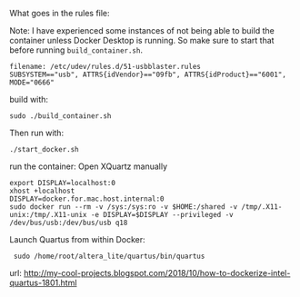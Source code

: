 What goes in the rules file:

Note: I have experienced some instances of not being
able to build the container unless Docker Desktop is
running. So make sure to start that before running
`build_container.sh`.

```shell
filename: /etc/udev/rules.d/51-usbblaster.rules
SUBSYSTEM=="usb", ATTRS{idVendor}=="09fb", ATTRS{idProduct}=="6001", MODE="0666"
```


build with:
```shell
sudo ./build_container.sh
```

Then run with:
```shell
./start_docker.sh
```
run the container: 
Open XQuartz manually
```shell
export DISPLAY=localhost:0
xhost +localhost
DISPLAY=docker.for.mac.host.internal:0 
sudo docker run --rm -v /sys:/sys:ro -v $HOME:/shared -v /tmp/.X11-unix:/tmp/.X11-unix -e DISPLAY=$DISPLAY --privileged -v /dev/bus/usb:/dev/bus/usb q18
```
Launch Quartus from within Docker: 
```shell
 sudo /home/root/altera_lite/quartus/bin/quartus
```

url: http://my-cool-projects.blogspot.com/2018/10/how-to-dockerize-intel-quartus-1801.html
